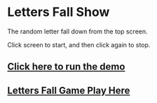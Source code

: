 # Letters Fall Show
The random letter fall down from the top screen.

Click screen to start, and then click again to stop. 

## [Click here to run the demo](https://gdayrui.github.io/LettersFallShow/)


## [Letters Fall Game Play Here](https://gdayrui.github.io/LettersFallGame/)
